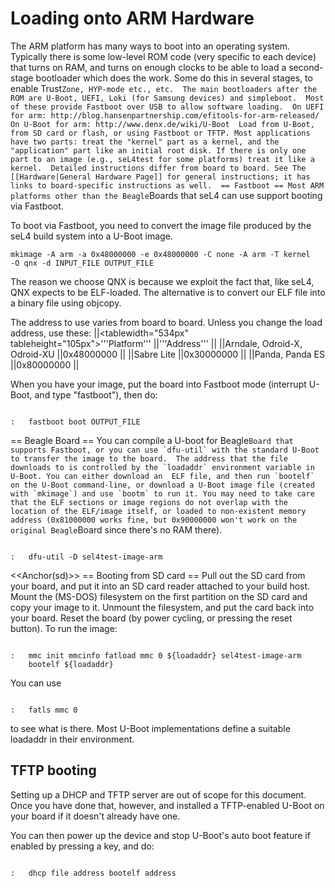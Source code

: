 # Loading onto ARM Hardware


The ARM platform has many ways to boot into an operating system.
Typically there is some low-level ROM code (very specific to each
device) that turns on RAM, and turns on enough clocks to be able to load
a second-stage bootloader which does the work. Some do this in several
stages, to enable
Trust`Zone, HYP-mode etc., etc.  The main bootloaders after the ROM are U-Boot, UEFI, Loki (for Samsung devices) and simpleboot.  Most of these provide Fastboot over USB to allow software loading.  On UEFI for arm: http://blog.hansenpartnership.com/efitools-for-arm-released/ On U-Boot for arm: http://www.denx.de/wiki/U-Boot  Load from U-Boot, from SD card or flash, or using Fastboot or TFTP. Most applications have two parts: treat the "kernel" part as a kernel, and the "application" part like an initial root disk. If there is only one part to an image (e.g., seL4test for some platforms) treat it like a kernel.  Detailed instructions differ from board to board. See The [[Hardware|General Hardware Page]] for general instructions; it has links to board-specific instructions as well.  == Fastboot == Most ARM platforms other than the Beagle`Boards
that seL4 can use support booting via Fastboot.

To boot via Fastboot, you need to convert the image file produced by the
seL4 build system into a U-Boot image.
```
mkimage -A arm -a 0x48000000 -e 0x48000000 -C none -A arm -T kernel
-O qnx -d INPUT_FILE OUTPUT_FILE
```
The reason we choose QNX is
because we exploit the fact that, like seL4, QNX expects to be
ELF-loaded. The alternative is to convert our ELF file into a binary
file using objcopy.

The address to use varies from board to board. Unless you change the
load address, use these: ||<tablewidth="534px"
tableheight="105px">'''Platform''' ||'''Address''' || ||Arndale,
Odroid-X, Odroid-XU ||0x48000000 || ||Sabre Lite ||0x30000000 ||
||Panda, Panda ES ||0x80000000 ||

When you have your image, put the board into Fastboot mode (interrupt
U-Boot, and type "fastboot"), then do:
```

:   fastboot boot OUTPUT_FILE
```
== Beagle Board == You can compile a U-boot for
Beagle`` Board that supports Fastboot, or you can use `dfu-util` with the standard U-Boot to transfer the image to the board.  The address that the file downloads to is controlled by the `loadaddr` environment variable in U-Boot. You can either download an  ELF file, and then run `bootelf` on the U-Boot command-line, or download a U-Boot image file (created with `mkimage`) and use `bootm` to run it. You may need to take care that the ELF sections or image regions do not overlap with the location of the ELF/image itself, or loaded to non-existent memory address (0x81000000 works fine, but 0x90000000 won't work on the original Beagle ``Board
since there's no RAM there).
```

:   dfu-util -D sel4test-image-arm
```

<<Anchor(sd)>> == Booting from SD card == Pull out the SD
card from your board, and put it into an SD card reader attached to your
build host. Mount the (MS-DOS) filesystem on the first partition on the
SD card and copy your image to it. Unmount the filesystem, and put the
card back into your board. Reset the board (by power cycling, or
pressing the reset button). To run the image:
```

:   mmc init mmcinfo fatload mmc 0 ${loadaddr} sel4test-image-arm
    bootelf ${loadaddr}
```

You can use
```

:   fatls mmc 0
```

to see what is there. Most U-Boot implementations define a suitable
loadaddr in their environment.

## TFTP booting
 Setting up a DHCP and TFTP server are out of scope
for this document. Once you have done that, however, and installed a
TFTP-enabled U-Boot on your board if it doesn't already have one.

You can then power up the device and stop U-Boot's auto boot feature if
enabled by pressing a key, and do:
```

:   dhcp file address bootelf address
```
